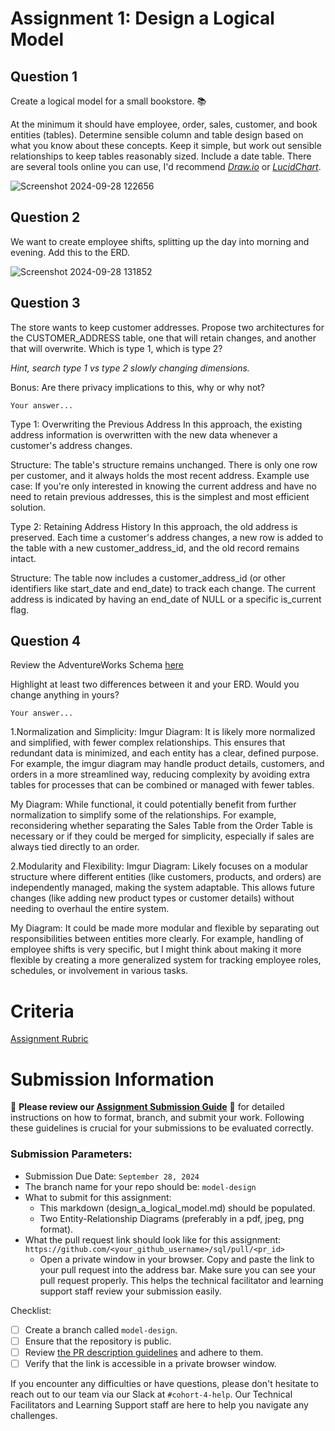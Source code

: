 # Assignment 1: Design a Logical Model

## Question 1
Create a logical model for a small bookstore. 📚

At the minimum it should have employee, order, sales, customer, and book entities (tables). Determine sensible column and table design based on what you know about these concepts. Keep it simple, but work out sensible relationships to keep tables reasonably sized. Include a date table. There are several tools online you can use, I'd recommend [_Draw.io_](https://www.drawio.com/) or [_LucidChart_](https://www.lucidchart.com/pages/).

![Screenshot 2024-09-28 122656](https://github.com/user-attachments/assets/926239f9-c714-4499-afa5-bbe7161c01ca)

## Question 2
We want to create employee shifts, splitting up the day into morning and evening. Add this to the ERD.

![Screenshot 2024-09-28 131852](https://github.com/user-attachments/assets/2011bf2a-80c9-4c97-81fb-53507f8ae48d)


## Question 3
The store wants to keep customer addresses. Propose two architectures for the CUSTOMER_ADDRESS table, one that will retain changes, and another that will overwrite. Which is type 1, which is type 2?

_Hint, search type 1 vs type 2 slowly changing dimensions._

Bonus: Are there privacy implications to this, why or why not?
```
Your answer...
```
Type 1: Overwriting the Previous Address In this approach, the existing address information is overwritten with the new data whenever a customer's address changes.

Structure: The table's structure remains unchanged. There is only one row per customer, and it always holds the most recent address. Example use case: If you're only interested in knowing the current address and have no need to retain previous addresses, this is the simplest and most efficient solution.

Type 2: Retaining Address History In this approach, the old address is preserved. Each time a customer's address changes, a new row is added to the table with a new customer_address_id, and the old record remains intact.

Structure: The table now includes a customer_address_id (or other identifiers like start_date and end_date) to track each change. The current address is indicated by having an end_date of NULL or a specific is_current flag.

## Question 4
Review the AdventureWorks Schema [here](https://imgur.com/a/u0m8fX6)

Highlight at least two differences between it and your ERD. Would you change anything in yours?
```
Your answer...
```
1.Normalization and Simplicity: Imgur Diagram: It is likely more normalized and simplified, with fewer complex relationships. This ensures that redundant data is minimized, and each entity has a clear, defined purpose. For example, the imgur diagram may handle product details, customers, and orders in a more streamlined way, reducing complexity by avoiding extra tables for processes that can be combined or managed with fewer tables.

My Diagram: While functional, it could potentially benefit from further normalization to simplify some of the relationships. For example, reconsidering whether separating the Sales Table from the Order Table is necessary or if they could be merged for simplicity, especially if sales are always tied directly to an order.

2.Modularity and Flexibility: Imgur Diagram: Likely focuses on a modular structure where different entities (like customers, products, and orders) are independently managed, making the system adaptable. This allows future changes (like adding new product types or customer details) without needing to overhaul the entire system.

My Diagram: It could be made more modular and flexible by separating out responsibilities between entities more clearly. For example, handling of employee shifts is very specific, but I might think about making it more flexible by creating a more generalized system for tracking employee roles, schedules, or involvement in various tasks.

# Criteria

[Assignment Rubric](./assignment_rubric.md)

# Submission Information

🚨 **Please review our [Assignment Submission Guide](https://github.com/UofT-DSI/onboarding/blob/main/onboarding_documents/submissions.md)** 🚨 for detailed instructions on how to format, branch, and submit your work. Following these guidelines is crucial for your submissions to be evaluated correctly.

### Submission Parameters:
* Submission Due Date: `September 28, 2024`
* The branch name for your repo should be: `model-design`
* What to submit for this assignment:
    * This markdown (design_a_logical_model.md) should be populated.
    * Two Entity-Relationship Diagrams (preferably in a pdf, jpeg, png format).
* What the pull request link should look like for this assignment: `https://github.com/<your_github_username>/sql/pull/<pr_id>`
    * Open a private window in your browser. Copy and paste the link to your pull request into the address bar. Make sure you can see your pull request properly. This helps the technical facilitator and learning support staff review your submission easily.

Checklist:
- [ ] Create a branch called `model-design`.
- [ ] Ensure that the repository is public.
- [ ] Review [the PR description guidelines](https://github.com/UofT-DSI/onboarding/blob/main/onboarding_documents/submissions.md#guidelines-for-pull-request-descriptions) and adhere to them.
- [ ] Verify that the link is accessible in a private browser window.

If you encounter any difficulties or have questions, please don't hesitate to reach out to our team via our Slack at `#cohort-4-help`. Our Technical Facilitators and Learning Support staff are here to help you navigate any challenges.
